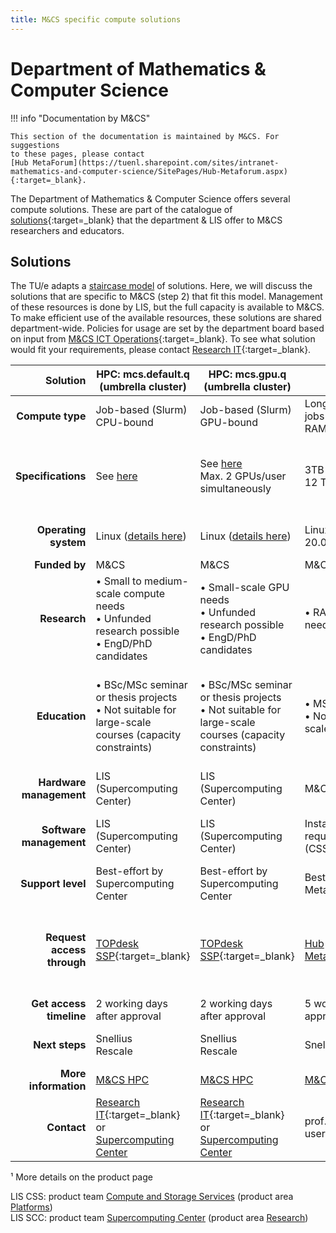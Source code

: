 ```yaml
---
title: M&CS specific compute solutions
---
```


# Department of Mathematics & Computer Science

!!! info "Documentation by M&CS"

    This section of the documentation is maintained by M&CS. For suggestions
    to these pages, please contact
    [Hub MetaForum](https://tuenl.sharepoint.com/sites/intranet-mathematics-and-computer-science/SitePages/Hub-Metaforum.aspx){:target=_blank}.

The Department of Mathematics & Computer Science offers several compute 
solutions. These are part of the catalogue of 
[solutions](https://tuenl.sharepoint.com/sites/intranet-mathematics-and-computer-science/SitePages/LIS-Organization.aspx){:target=_blank}
that the department & LIS offer to M&CS researchers and educators.

## Solutions
The TU/e adapts a
[staircase model](https://tuenl.sharepoint.com/sites/intranet-LIS/SitePages/Compute-Facilities.aspx)
of solutions. Here, we will discuss the solutions that are specific to M&CS 
(step 2) that fit this model. Management of these resources is done by LIS, 
but the full capacity is available to M&CS. To make efficient use of the 
available resources, these solutions are shared department-wide. Policies for 
usage are set by the department board based on input from
[M&CS ICT Operations](https://tuenl.sharepoint.com/sites/intranet-mathematics-and-computer-science/SitePages/M%26CS%27-IT-communities.aspx){:target=_blank}.
To see what solution would fit your requirements, please contact 
[Research IT](https://tuenl.sharepoint.com/sites/intranet-LIS/SitePages/Research-IT.aspx){:target=_blank}.

| **Solution**               | **HPC: mcs.default.q**<br/>(umbrella cluster)                                                                                                                 | **HPC: mcs.gpu.q**<br/>(umbrella cluster)                                                                                                                     | **mastodont**                                                                                                                              | **Virtual machines**                                                                                                                                                                                                                                                                                                        | IT-Lab                                                                                                                                      |
|---------------------------:|---------------------------------------------------------------------------------------------------------------------------------------------------------------|---------------------------------------------------------------------------------------------------------------------------------------------------------------|--------------------------------------------------------------------------------------------------------------------------------------------|-----------------------------------------------------------------------------------------------------------------------------------------------------------------------------------------------------------------------------------------------------------------------------------------------------------------------------|---------------------------------------------------------------------------------------------------------------------------------------------|
| **Compute type**           | Job-based (Slurm)<br/>CPU-bound                                                                                                                               | Job-based (Slurm)<br/>GPU-bound                                                                                                                               | Long-running non-parallel jobs<br/>RAM-bound                                                                                               | Continuous loads<br/>Experimental use<br/>Proof-of-concept                                                                                                                                                                                                                                                                  | Hardware housing for experimental use                                                                                                       |
| **Specifications**         | See [here](../../specifications.md#__tabbed_1_7)                                                                                                              | See [here](../../specifications.md#__tabbed_1_7)<br/>Max. 2 GPUs/user simultaneously                                                                          | 3TB RAM<br/>12 TB swap                                                                                                                     | *Maximum (after approval):*<br/>4 cpu cores<br/>16GB RAM<br/>250GB storage¹                                                                                                                                                                                                                                                 | Research & education servers or devices that cannot be placed in the HTC datacenter (e.g. form factor, frequent access needed)              |
| **Operating system**       | Linux ([details here](../../specifications.md))                                                                                                               | Linux ([details here](../../specifications.md))                                                                                                               | Linux (Ubuntu Server 20.04)                                                                                                                | Ubuntu Server LTS<br/>Windows Server<br/>*other (when required)*                                                                                                                                                                                                                                                            | Ubuntu Server LTS<br/>Windows Server<br/>*other (when required)*                                                                            |
| **Funded by**              | M&CS                                                                                                                                                          | M&CS                                                                                                                                                          | M&CS                                                                                                                                       | M&CS                                                                                                                                                                                                                                                                                                                        | t.b.d.                                                                                                                                      |
| **Research**               | • Small to medium-scale compute needs<br/>• Unfunded research possible<br/>• EngD/PhD candidates                                                              | • Small-scale GPU needs<br/>• Unfunded research possible<br/>• EngD/PhD candidates                                                                            | • RAM-bound compute needs                                                                                                                  | • Small-scale VMs<br/>• EngD/PhD candidates                                                                                                                                                                                                                                                                                 |                                                                                                                                             |
| **Education**              | • BSc/MSc seminar or thesis projects<br/>• Not suitable for large-scale courses (capacity constraints)                                                        | • BSc/MSc seminar or thesis projects<br/>• Not suitable for large-scale courses (capacity constraints)                                                        | • MSc thesis projects<br/>• Not suitable for large-scale courses                                                                           | • Software engineering project<br/>• BSc/MSc seminar or thesis projects<br/>• Other courses depending on capacity (scale-up/scale-down depending on course timeframe)                                                                                                                                                       |                                                                                                                                             |
| **Hardware management**    | LIS (Supercomputing Center)                                                                                                                                   | LIS (Supercomputing Center)                                                                                                                                   | M&CS                                                                                                                                       | LIS (CSS)                                                                                                                                                                                                                                                                                                                   | User                                                                                                                                        |
| **Software management**    | LIS (Supercomputing Center)                                                                                                                                   | LIS (Supercomputing Center)                                                                                                                                   | Installation after user request, best-effort: LIS (CSS)                                                                                    | User<br/>Installation on user request, best-effort: Hub MetaForum & Lab Manager                                                                                                                                                                                                                                             | User                                                                                                                                        |
| **Support level**          | Best-effort by Supercomputing Center                                                                                                                          | Best-effort by Supercomputing Center                                                                                                                          | Best-effort by Hub MetaForum                                                                                                               | Best-effort by Hub MetaForum & Lab Manager                                                                                                                                                                                                                                                                                  | Best-effort by Hub MetaForum & Lab Manager                                                                                                  |
| **Request access through** | [TOPdesk SSP](https://tue.topdesk.net/tas/public/ssp/content/serviceflow?unid=a745121fa0ab45f2b24aaaf64060760f){:target=_blank}                               | [TOPdesk SSP](https://tue.topdesk.net/tas/public/ssp/content/serviceflow?unid=a745121fa0ab45f2b24aaaf64060760f){:target=_blank}                               | [Hub MetaForum](https://tuenl.sharepoint.com/sites/intranet-mathematics-and-computer-science/SitePages/Hub-Metaforum.aspx){:target=_blank} | [Hub MetaForum](https://tuenl.sharepoint.com/sites/intranet-mathematics-and-computer-science/SitePages/Hub-Metaforum.aspx){:target=_blank} or<br/>[TOPdesk SSP](https://tue.topdesk.net/tas/public/ssp/content/serviceflow?unid=936bf107e86a464f927122f17dc20b07){:target=_blank} (please specify that this is for MCS-ESX) | [Lab Manager](https://research.tue.nl/nl/equipments/it-lab){:target=_blank}                                                                 |
| **Get access timeline**    | 2 working days after approval                                                                                                                                 | 2 working days after approval                                                                                                                                 | 5 working days after approval                                                                                                              | 5 working days after approval                                                                                                                                                                                                                                                                                               | t.b.d.                                                                                                                                      |
| **Next steps**             | Snellius<br/>Rescale                                                                                                                                          | Snellius<br/>Rescale                                                                                                                                          | Snellius                                                                                                                                   | SURF Research Cloud<br/>Azure                                                                                                                                                                                                                                                                                               | TU/e datacenter HTC (production machines)<br/>Virtual alternatives                                                                          |
| **More information**       | [M&CS HPC](./hpc.md)                                                                                                                                          | [M&CS HPC](./hpc.md)                                                                                                                                          | [M&CS mastodont](./mastodont.md)                                                                                                           | [M&CS Virtual Machines](./virtual_machines.md)                                                                                                                                                                                                                                                                              | [M&CS IT Lab](https://tuenl.sharepoint.com/sites/intranet-mathematics-and-computer-science/SitePages/LIS-Organization.aspx){:target=_blank} |
| **Contact**                | [Research IT](https://tuenl.sharepoint.com/sites/intranet-LIS/SitePages/Research-IT.aspx){:target=_blank} or<br/>[Supercomputing Center](../../../contact.md) | [Research IT](https://tuenl.sharepoint.com/sites/intranet-LIS/SitePages/Research-IT.aspx){:target=_blank} or<br/>[Supercomputing Center](../../../contact.md) | prof.dr.ir. J.F. Groote, key user (FSA)                                                                                                    | Tijs Poort, Lab Manager                                                                                                                                                                                                                                                                                                     | Tijs Poort, Lab Manager                                                                                                                     |

¹ More details on the product page

LIS CSS: product team [Compute and Storage Services](https://tuenl.sharepoint.com/sites/intranet-LIS/SitePages/Compute-and-Storage-Services.aspx)
(product area [Platforms](https://tuenl.sharepoint.com/sites/intranet-LIS/SitePages/Platforms.aspx))<br/>
LIS SCC: product team [Supercomputing Center](https://tuenl.sharepoint.com/sites/intranet-LIS/SitePages/Supercomputing-center.aspx)
(product area [Research](https://tuenl.sharepoint.com/sites/intranet-LIS/SitePages/Research.aspx))